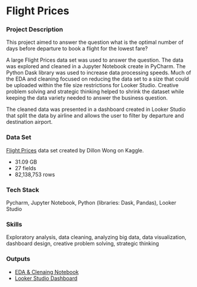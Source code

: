 # Flight Prices 
### Project Description

This project aimed to answer the question what is the optimal number of days before departure to book a flight for the lowest fare?

A large Flight Prices data set was used to answer the question. The data was explored and cleaned in a Jupyter Notebook create in PyCharm. The Python Dask library was used to increase data processing speeds. Much of the EDA and cleaning focused on reducing the data set to a size that could be uploaded within the file size restrictions for Looker Studio.  Creative problem solving and strategic thinking helped to shrink the dataset while keeping the data variety needed to answer the business question. 

The cleaned data was presented in a dashboard created in Looker Studio that split the data by airline and allows the user to filter by departure and destination airport. 

### Data Set
[Flight Prices](https://www.kaggle.com/datasets/dilwong/flightprices?utm_source=chatgpt.com) data set created by Dillon Wong on Kaggle.
- 31.09 GB
- 27 fields
- 82,138,753 rows 

### Tech Stack 
Pycharm, Jupyter Notebook, Python (libraries: Dask, Pandas), Looker Studio 

### Skills
Exploratory analysis, data cleaning, analyzing big data, data visualization, dashboard design, creative problem solving, strategic thinking

### Outputs
- [EDA & Clenaing Notebook](https://github.com/talisam89/data-portfolio/blob/main/flight-prices/Flight_data_EDA.ipynb)
- [Looker Studio Dashboard](https://lookerstudio.google.com/reporting/fabdcd7e-3789-4d10-abc8-9696a26eed5e)
